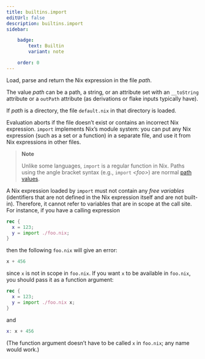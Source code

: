 ```yaml
---
title: builtins.import
editUrl: false
description: builtins.import
sidebar:

    badge:
        text: Builtin
        variant: note

    order: 0
---
```


Load, parse and return the Nix expression in the file *path*.

The value *path* can be a path, a string, or an attribute set with an
`__toString` attribute or a `outPath` attribute (as derivations or flake
inputs typically have).

If *path* is a directory, the file `default.nix` in that directory
is loaded.

Evaluation aborts if the file doesn’t exist or contains
an incorrect Nix expression. `import` implements Nix’s module
system: you can put any Nix expression (such as a set or a
function) in a separate file, and use it from Nix expressions in
other files.

> **Note**
>
> Unlike some languages, `import` is a regular function in Nix.
> Paths using the angle bracket syntax (e.g., `import` *\<foo\>*)
> are normal [path values](@docroot@/language/values.md#type-path).

A Nix expression loaded by `import` must not contain any *free
variables* (identifiers that are not defined in the Nix expression
itself and are not built-in). Therefore, it cannot refer to
variables that are in scope at the call site. For instance, if you
have a calling expression

```nix
rec {
  x = 123;
  y = import ./foo.nix;
}
```

then the following `foo.nix` will give an error:

```nix
x + 456
```

since `x` is not in scope in `foo.nix`. If you want `x` to be
available in `foo.nix`, you should pass it as a function argument:

```nix
rec {
  x = 123;
  y = import ./foo.nix x;
}
```

and

```nix
x: x + 456
```

(The function argument doesn’t have to be called `x` in `foo.nix`;
any name would work.)



